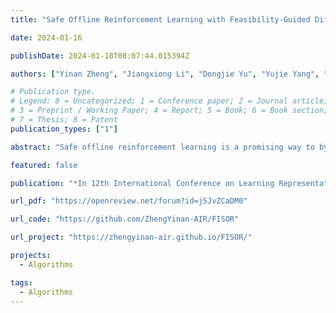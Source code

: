```yaml
---
title: "Safe Offline Reinforcement Learning with Feasibility-Guided Diffusion Model"

date: 2024-01-16

publishDate: 2024-01-18T08:07:44.015394Z

authors: ["Yinan Zheng", "Jiangxiong Li", "Dongjie Yu", "Yujie Yang", "Shengbo Eben Li", "Xianyuan Zhan", "Jingjing Liu"]

# Publication type.
# Legend: 0 = Uncategorized; 1 = Conference paper; 2 = Journal article;
# 3 = Preprint / Working Paper; 4 = Report; 5 = Book; 6 = Book section;
# 7 = Thesis; 8 = Patent
publication_types: ["1"]

abstract: "Safe offline reinforcement learning is a promising way to bypass risky online interactions towards safe policy learning. Most existing methods only enforce soft constraints, i.e., constraining safety violations in expectation below thresholds predetermined. This can lead to potentially unsafe outcomes, thus unacceptable in safety-critical scenarios. An alternative is to enforce the hard constraint of zero violation. However, this can be challenging in offline setting, as it needs to strike the right balance among three highly intricate and correlated aspects: safety constraint satisfaction, reward maximization, and behavior regularization imposed by offline datasets. Interestingly, we discover that via reachability analysis of safe-control theory, the hard safety constraint can be equivalently translated to identifying the largest feasible region given the offline dataset. This seamlessly converts the original trilogy problem to a feasibility-dependent objective, i.e., maximizing reward value within the feasible region while minimizing safety risks in the infeasible region. Inspired by these, we propose FISOR (FeasIbility-guided Safe Offline RL), which allows safety constraint adherence, reward maximization, and offline policy learning to be realized via three decoupled processes, while offering strong safety performance and stability. In FISOR, the optimal policy for the translated optimization problem can be derived in a special form of weighted behavior cloning, which can be effectively extracted with a guided diffusion model thanks to its expressiveness. Moreover, we propose a novel energy-guided sampling method that does not require training a complicated time-dependent classifier to simplify the training. We compare FISOR against baselines on DSRL benchmark for safe offline RL. Evaluation results show that FISOR is the only method that can guarantee safety satisfaction in all tasks, while achieving top returns in most tasks."

featured: false

publication: "*In 12th International Conference on Learning Representations (ICLR 2024)*"

url_pdf: "https://openreview.net/forum?id=j5JvZCaDM0"

url_code: "https://github.com/ZhengYinan-AIR/FISOR"

url_project: "https://zhengyinan-air.github.io/FISOR/"

projects: 
  - Algorithms  

tags:
  - Algorithms
---
```


